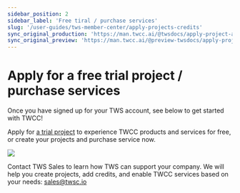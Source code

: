 ```yaml
---
sidebar_position: 2
sidebar_label: 'Free tiral / purchase services'
slug: '/user-guides/tws-member-center/apply-projects-credits'
sync_original_production: 'https://man.twcc.ai/@twsdocs/apply-project-and-credit-en' 
sync_original_preview: 'https://man.twcc.ai/@preview-twsdocs/apply-project-and-credit-en' 
---
```


# Apply for a free trial project / purchase services

Once you have signed up for your TWS account, see below to get started with TWCC!

<i class="fa fa-shopping-cart" aria-hidden="true"></i> Apply for <a href="https://tws.twcc.ai/freetrials/?lang=en">a trial project</a> to experience TWCC products and services for free, or create your projects and purchase service now.<br/>

![](https://i.imgur.com/faWgo6v.png)

<i class="fa fa-handshake-o" aria-hidden="true"></i> Contact TWS Sales to learn how TWS can support your company. We will help you create projects, add credits, and enable TWCC services based on your needs: <ins><a href = "mailto: sales@twsc.io">sales@twsc.io</a></ins>